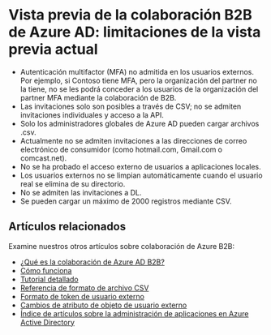 <properties
   pageTitle="Limitaciones actuales de vista previa para la colaboración B2B de Azure Active Directory | Microsoft Azure"
   description="Azure Active Directory B2B posibilita las relaciones entre empresas al permitir que los partners empresariales accedan de forma selectiva a las aplicaciones corporativas."
   services="active-directory"
   documentationCenter=""
   authors="viv-liu"
   manager="cliffdi"
   editor=""
   tags=""/>

<tags
   ms.service="active-directory"
   ms.devlang="NA"
   ms.topic="article"
   ms.tgt_pltfrm="NA"
   ms.workload="identity"
   ms.date="02/09/2016"
   ms.author="viviali"/>

# Vista previa de la colaboración B2B de Azure AD: limitaciones de la vista previa actual

- Autenticación multifactor (MFA) no admitida en los usuarios externos. Por ejemplo, si Contoso tiene MFA, pero la organización del partner no la tiene, no se les podrá conceder a los usuarios de la organización del partner MFA mediante la colaboración de B2B.
- Las invitaciones solo son posibles a través de CSV; no se admiten invitaciones individuales y acceso a la API.
- Solo los administradores globales de Azure AD pueden cargar archivos .csv.
- Actualmente no se admiten invitaciones a las direcciones de correo electrónico de consumidor (como hotmail.com, Gmail.com o comcast.net).
- No se ha probado el acceso externo de usuarios a aplicaciones locales.
- Los usuarios externos no se limpian automáticamente cuando el usuario real se elimina de su directorio.
- No se admiten las invitaciones a DL.
- Se pueden cargar un máximo de 2000 registros mediante CSV.

## Artículos relacionados
Examine nuestros otros artículos sobre colaboración de Azure B2B:

- [¿Qué es la colaboración de Azure AD B2B?](active-directory-b2b-what-is-azure-ad-b2b.md)
- [Cómo funciona](active-directory-b2b-how-it-works.md)
- [Tutorial detallado](active-directory-b2b-detailed-walkthrough.md)
- [Referencia de formato de archivo CSV](active-directory-b2b-references-csv-file-format.md)
- [Formato de token de usuario externo](active-directory-b2b-references-external-user-token-format.md)
- [Cambios de atributo de objeto de usuario externo](active-directory-b2b-references-external-user-object-attribute-changes.md)
- [Índice de artículos sobre la administración de aplicaciones en Azure Active Directory](active-directory-apps-index.md)

<!---HONumber=AcomDC_0211_2016-->